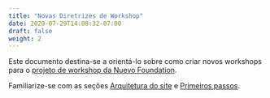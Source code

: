 ```yaml
---
title: "Novas Diretrizes de Workshop"
date: 2020-07-29T14:08:32-07:00
draft: false
weight: 2
---
```


Este documento destina-se a orientá-lo sobre como criar novos workshops para o [projeto de workshop da Nuevo Foundation](https://github.com/nuevoFoundation/workshops).

Familiarize-se com as seções [Arquitetura do site](../site-architecture/) e [Primeiros passos](../getting-started/).
